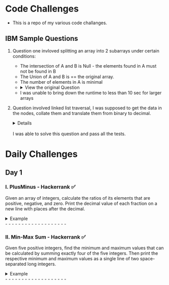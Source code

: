 # Code Challenges

- This is a repo of my various code challanges.

## IBM Sample Questions

1. Question one invloved splitting an array into 2 subarrays under certain conditions:

   - The intersection of A and B is Null - the elements found in A must not be found in B
   - The Union of A and B is == the original array.
   - The number of elements in A is minimal
   - <details closed>
     <summary>View the original Question</summary>
       <img src="images/qn1.png">
     </details>
   - I was unable to bring down the runtime to less than 10 sec for larger arrays

2. Question involved linked list traversal, I was supposed to get the data in the nodes, collate them and translate them from binary to decimal. <br> <details closed>
   - <summary>View the original Question</summary>
       <img src="images/qn2.png">
     </details> <br> I was able to solve this question and pass all the tests.

# Daily Challenges

## Day 1

### I. PlusMinus - Hackerrank ✅

Given an array of integers, calculate the ratios of its elements that are positive, negative, and zero.
Print the decimal value of each fraction on a new line with places after the decimal.

<details closed>
     <summary>Example</summary>
       <img src="images/day1q1.png">
     </details>
-  -  -  -  -  -  -  -  -  -  -  -  -  -  -  -  -  -  -  
<br>

### II. Min-Max Sum - Hackerrank ✅

Given five positive integers, find the minimum and maximum values that can be calculated by summing exactly four of the five integers. Then print the respective minimum and maximum values as a single line of two space-separated long integers.

<details closed>
     <summary>Example</summary>
       <img src="images/day1qn2.png">
     </details>
-  -  -  -  -  -  -  -  -  -  -  -  -  -  -  -  -  -  -  
<br>
